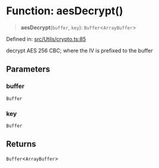 # Function: aesDecrypt()

> **aesDecrypt**(`buffer`, `key`): `Buffer`\<`ArrayBuffer`\>

Defined in: [src/Utils/crypto.ts:85](https://github.com/Fokusdotid/bail/blob/82f46c566476ac566bfd781dede14412fcdfb787/src/Utils/crypto.ts#L85)

decrypt AES 256 CBC; where the IV is prefixed to the buffer

## Parameters

### buffer

`Buffer`

### key

`Buffer`

## Returns

`Buffer`\<`ArrayBuffer`\>
